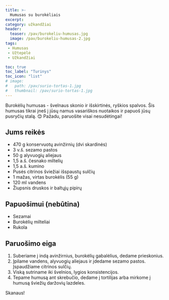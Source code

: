 ```yaml
---
title: >-
  Humusas su burokėliais
excerpt:
category: užkandžiai
header:
  teaser: /pav/burokeliu-humusas.jpg
  image: /pav/burokeliu-humusas-2.jpg
tags:
 - Humusas
 - Užtepėlė
 - Užkandžiai

toc: true
toc_label: "Turinys"
toc_icon: "list"
# image: 
#   path: /pav/surio-tortas-1.jpg
#   thumbnail: /pav/surio-tortas-1.jpg
---
```


Burokėlių humusas - švelnaus skonio ir išskirtinės, ryškios spalvos. Šis humusas tikrai įneš į jūsų namus vasariškos nuotaikos ir papuoš jūsų pusryčių stalą. 😊 Pažadu, paruošite visai nesudėtingai!

## Jums reikės

* 470 g konservuotų avinžirnių (dvi skardinės)
* 3 v.š. sezamo pastos
* 50 g alyvuogių aliejaus
* 1,5 a.š. česnako miltelių
* 1,5 a.š. kumino
* Pusės citrinos šviežiai išspaustų sulčių
* 1 mažas, virtas burokėlis (55 g)
* 120 ml vandens
* Žiupsnis druskos ir baltųjų pipirų

## Papuošimui (nebūtina)
* Sezamai
* Burokėlių milteliai
* Rukola

## Paruošimo eiga

1. Suberiame į indą avinžirnius, burokėlių gabalėlius, dedame prieskonius.
2. Įpilame vandens, alyvuogių aliejaus ir įdedame sezamo pastos. Įspaudžiame citrinos sulčių.
3. Viską sutriname iki švelnios, lygios konsistencijos.
4. Tepame humusą ant skrebučio, dedame į tortilijas arba mirkome į humusą šviežių daržovių lazdeles.

Skanaus!


